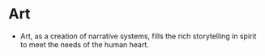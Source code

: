 # Art

- Art, as a creation of narrative systems, fills the rich storytelling in spirit to meet the needs of the human heart.
